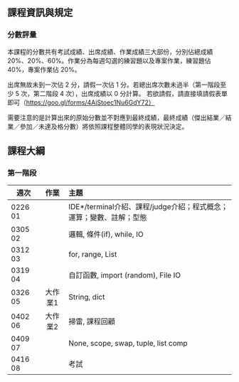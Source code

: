 ## 課程資訊與規定

### 分數評量

本課程的分數共有考試成績、出席成績、作業成績三大部份，分別佔總成績 20%、20%、60%。作業分為每週勾選的練習題以及專案作業，練習題佔 40%，專案作業佔 20%。

出席無故未到一次佔 2 分，請假一次佔 1 分。若總出席次數未過半（第一階段至少 5 次，第二階段 4 次），出席成績以 0 分計算。 若欲請假，請直接填請假表單即可（https://goo.gl/forms/4AiStoec1Nu6GdY72）

需要注意的是計算出來的原始分數並不對應到最終成績，最終成績（傑出結業／結業／參加／未達及格分數）將依照課程整體同學的表現狀況決定。

## 課程大綱

### 第一階段

| 週次    | 作業      | 主題                                   |
| ------- |:---------:|:-------------------------------------- |
| 0226 01 |           | IDE\*/terminal介紹、課程/judge介紹；程式概念；運算；變數、註解；型態 |
| 0305 02 |           | 邏輯, 條件(if), while, IO |
| 0312 03 |           | for, range, List |
| 0319 04 |           | 自訂函數, import (random), File IO | 
| 0326 05 | 大作業1   | String, dict |
| 0402 06 | 大作業2   | 掃雷, 課程回顧 | 
| 0409 07 |           | None, scope, swap, tuple, list comp |
| 0416 08 |           | 考試 |

